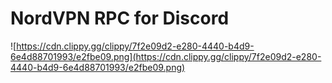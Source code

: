 # NordVPN RPC for Discord

![https://cdn.clippy.gg/clippy/7f2e09d2-e280-4440-b4d9-6e4d88701993/e2fbe09.png](https://cdn.clippy.gg/clippy/7f2e09d2-e280-4440-b4d9-6e4d88701993/e2fbe09.png)
